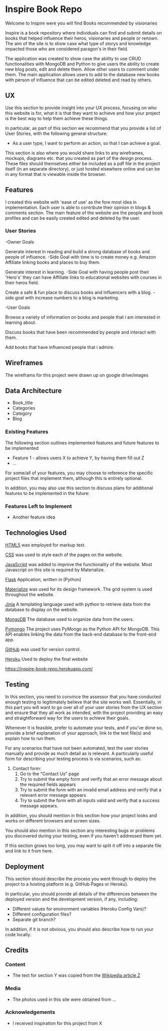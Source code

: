 # Inspire Book Repo

Welcome to Inspire were you will find Books recommended by visionaries

Inspire is a book repository where individuals can find and submit details on books that helped influence their heros, visionaries and people or renown.
The aim of the site is to show case what type of storys and knowledge impacted those who are considered paragon's in their field.

The application was created to show case the ability to use CRUD functionalities with MongoDB and Python to give users the ability to create new blog posts, edit and delete them. Allow other users to comment under them. The main application allows users to add to the database new books with person of influence that can be edited deleted and read by others.


## UX
 
Use this section to provide insight into your UX process, focusing on who this website is for, what it is that they want to achieve and how your project is the best way to help them achieve these things.

In particular, as part of this section we recommend that you provide a list of User Stories, with the following general structure:
- As a user type, I want to perform an action, so that I can achieve a goal.

This section is also where you would share links to any wireframes, mockups, diagrams etc. that you created as part of the design process. These files should themselves either be included as a pdf file in the project itself (in an separate directory), or just hosted elsewhere online and can be in any format that is viewable inside the browser.

## Features

I created this website with 'ease of use' as the fore most idea in implementation. Each user is able to contribute their opinion in blogs & comments section. The main feature of the website are the people and book profiles and can be easily created edited and deleted by the user.

###  User Stories

-Owner Goals

Generate interest in reading and build a strong database of books and people of influence.
    -Side Goal with time is to create money e.g. Amazon Affiliate linking books and places to buy them.

Generate interest in learning.
    -Side Goal with having people post their 'Hero's' they can have Affiliate links to educational websites with courses in their heros field.

Create a safe & fun place to discuss books and influencers with a blog.
    - side goal with increase numbers to a blog is marketing.

-User Goals

Browse a variety of information on books and people that i am interested in learning about.

Discuss books that have been recommended by people and interact with them.

Add books that have influenced people that i admire.

## Wireframes

The wireframs for this project were drawn up on google drive/images

## Data Architecture

- Book_title
- Categories
- Category
- Blog

### Existing Features

The following section outlines implemented features and future features to be implemented

- Feature 1 - allows users X to achieve Y, by having them fill out Z
- ...

For some/all of your features, you may choose to reference the specific project files that implement them, although this is entirely optional.

In addition, you may also use this section to discuss plans for additional features to be implemented in the future:

### Features Left to Implement
- Another feature idea

## Technologies Used

[HTML5](https://en.wikipedia.org/wiki/HTML5) was employed for markup text.

[CSS](https://en.wikipedia.org/wiki/Cascading_Style_Sheets) was used to style each of the pages on the website.

[JavaScript](https://en.wikipedia.org/wiki/JavaScript) was added to improve the functionality of the website. Most Javascript on this site is required by Materialize.

[Flask](https://en.wikipedia.org/wiki/Flask_(web_framework)) Application, written in [Python]

[Materialize](https://materializecss.com/about.html) was used for its design framework. The grid system is used throughout the website.

[Jinja](https://en.wikipedia.org/wiki/Jinja_(template_engine)) A templating language used with python to retrieve data from the database to display on the website.

[MongoDB](https://www.mongodb.com/company) The database used to organize data from the users.

[Pymongo](https://www.w3schools.com/python/python_mongodb_getstarted.asp) The project uses PyMongo as the Python API for MongoDB. This API enables linking the data from the back-end database to the front-end app.

[GitHub](https://en.wikipedia.org/wiki/GitHub) was used for version control.

[Heroku](https://www.heroku.com/what) Used to deploy the final website

https://inspire-book-repo.herokuapp.com/

## Testing

In this section, you need to convince the assessor that you have conducted enough testing to legitimately believe that the site works well. Essentially, in this part you will want to go over all of your user stories from the UX section and ensure that they all work as intended, with the project providing an easy and straightforward way for the users to achieve their goals.

Whenever it is feasible, prefer to automate your tests, and if you've done so, provide a brief explanation of your approach, link to the test file(s) and explain how to run them.

For any scenarios that have not been automated, test the user stories manually and provide as much detail as is relevant. A particularly useful form for describing your testing process is via scenarios, such as:

1. Contact form:
    1. Go to the "Contact Us" page
    2. Try to submit the empty form and verify that an error message about the required fields appears
    3. Try to submit the form with an invalid email address and verify that a relevant error message appears
    4. Try to submit the form with all inputs valid and verify that a success message appears.

In addition, you should mention in this section how your project looks and works on different browsers and screen sizes.

You should also mention in this section any interesting bugs or problems you discovered during your testing, even if you haven't addressed them yet.

If this section grows too long, you may want to split it off into a separate file and link to it from here.

## Deployment

This section should describe the process you went through to deploy the project to a hosting platform (e.g. GitHub Pages or Heroku).

In particular, you should provide all details of the differences between the deployed version and the development version, if any, including:
- Different values for environment variables (Heroku Config Vars)?
- Different configuration files?
- Separate git branch?

In addition, if it is not obvious, you should also describe how to run your code locally.


## Credits

### Content
- The text for section Y was copied from the [Wikipedia article Z](https://en.wikipedia.org/wiki/Z)

### Media
- The photos used in this site were obtained from ...

### Acknowledgements

- I received inspiration for this project from X